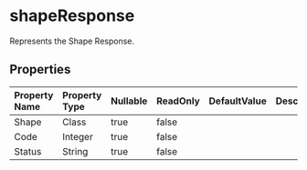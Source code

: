 # **shapeResponse**

Represents the Shape Response. 

## **Properties**

| Property Name | Property Type | Nullable |  ReadOnly | DefaultValue | Description | 
| :- | :- | :- |:- |  :- | :- |
|Shape|Class|true|false |  ||
|Code|Integer|true|false |  ||
|Status|String|true|false |  ||

